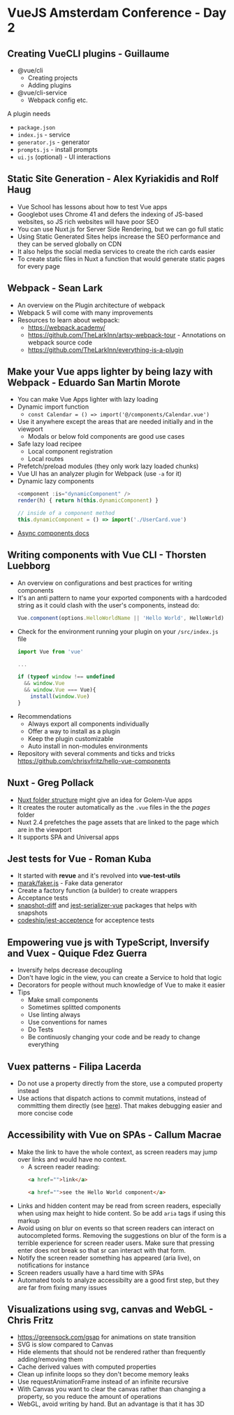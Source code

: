 # VueJS Amsterdam Conference - Day 2

## Creating VueCLI plugins - Guillaume
- @vue/cli
  - Creating projects 
  - Adding plugins
- @vue/cli-service
  - Webpack config etc.

A plugin needs
- `package.json`
- `index.js` - service
- `generator.js` - generator
- `prompts.js` - install prompts
- `ui.js` (optional) - UI interactions

## Static Site Generation - Alex Kyriakidis and Rolf Haug
- Vue School has lessons about how to test Vue apps
- Googlebot uses Chrome 41 and defers the indexing of JS-based websites, so JS rich websites will have poor SEO
- You can use Nuxt.js for Server Side Rendering, but we can go full static
- Using Static Generated Sites helps increase the SEO performance and they can be served globally on CDN
- It also helps the social media services to create the rich cards easier
- To create static files in Nuxt a function that would generate static pages for every page

## Webpack - Sean Lark
- An overview on the Plugin architecture of webpack
- Webpack 5 will come with many improvements
- Resources to learn about webpack:
  - https://webpack.academy/
  - https://github.com/TheLarkInn/artsy-webpack-tour - Annotations on webpack source code
  - https://github.com/TheLarkInn/everything-is-a-plugin

## Make your Vue apps lighter by being lazy with Webpack - Eduardo San Martin Morote
- You can make Vue Apps lighter with lazy loading
- Dynamic import function
  - `const Calendar = () => import('@/components/Calendar.vue')`
- Use it anywhere except the areas that are needed initially and in the viewport
  - Modals or below fold components are good use cases
- Safe lazy load recipee
  - Local component registration
  - Local routes
- Prefetch/preload modules (they only work lazy loaded chunks)
- Vue UI has an analyzer plugin for Webpack (use `-a` for it)
- Dynamic lazy components
  ```js
  <component :is="dynamicComponent" />
  render(h) { return h(this.dynamicComponent) }

  // inside of a component method
  this.dynamicComponent = () => import('./UserCard.vue')
  ```
- [Async components docs](https://vuejs.org/v2/guide/components-dynamic-async.html)

## Writing components with Vue CLI - Thorsten Luebborg
- An overview on configurations and best practices for writing components
- It's an anti pattern to name your exported components with a hardcoded string as it could clash with the user's components, instead do:
  ```js
  Vue.component(options.HelloWorldName || 'Hello World', HelloWorld)
  ```
- Check for the environment running your plugin on your `/src/index.js` file
  ```js
  import Vue from 'vue'

  ...

  if (typeof window !== undefined
    && window.Vue
    && window.Vue === Vue){
      install(window.Vue)
  }
  ```
- Recommendations
  - Always export all components individually
  - Offer a way to install as a plugin
  - Keep the plugin customizable
  - Auto install in non-modules environments
- Repository with several comments and ticks and tricks https://github.com/chrisvfritz/hello-vue-components

## Nuxt - Greg Pollack
- [Nuxt folder structure](https://nuxtjs.org/guide/directory-structure/) might give an idea for Golem-Vue apps
- It creates the router automatically as the `.vue` files in the the *pages* folder
- Nuxt 2.4 prefetches the page assets that are linked to the page which are in the viewport
- It supports SPA and Universal apps

## Jest tests for Vue - Roman Kuba
- It started with **revue** and it's revolved into **vue-test-utils**
- [marak/faker.js](https://github.com/marak/Faker.js/) - Fake data generator
- Create a factory function (a builder) to create wrappers
- Acceptance tests
- [snapshot-diff](https://github.com/jest-community/snapshot-diff) and [jest-serializer-vue](https://github.com/eddyerburgh/jest-serializer-vue) packages that helps with snapshots
- [codeship/jest-acceptence](https://github.com/codeship/jest-acceptance) for acceptence tests

## Empowering vue js with TypeScript, Inversify and Vuex -  Quique Fdez Guerra
- Inversify helps decrease decoupling 
- Don't have logic in the view, you can create a Service to hold that logic
- Decorators for people without much knowledge of Vue to make it easier
- Tips
  - Make small components
  - Sometimes splitted components
  - Use linting always
  - Use conventions for names
  - Do Tests
  - Be continuosly changing your code and be ready to change everything

## Vuex patterns - Filipa Lacerda
- Do not use a property directly from the store, use a computed property instead 
- Use actions that dispatch actions to commit mutations, instead of committing them directly (see [here](../photos/actions-dispatching-actions.jpg)). That makes debugging easier and more concise code

## Accessibility with Vue on SPAs - Callum Macrae 
- Make the link to have the whole context, as screen readers may jump over links and would have no context.
  - A screen reader reading:
    ```html
    <a href="">link</a>
    ```
    ```html
    <a href="">see the Hello World component</a>
    ```
- Links and hidden content may be read from screen readers, especially when using max height to hide content. So be add `aria` tags if using this markup
- Avoid using on blur on events so that screen readers can interact on autocompleted forms. Removing the suggestions on blur of the form is a terrible experience for screen reader users. Make sure that pressing enter does not break so that sr can interact with that form.
- Notify the screen reader something has appeared (aria live), on notifications for instance
- Screen readers usually have a hard time with SPAs
- Automated tools to analyze accessibilty are a good first step, but they are far from fixing many issues


## Visualizations using svg, canvas and WebGL - Chris Fritz 
- https://greensock.com/gsap for animations on state transition 
- SVG is slow compared to Canvas
- Hide elements that should not be rendered rather than frequently adding/removing them 
- Cache derived values with computed properties 
- Clean up infinite loops so they don't become memory leaks
- Use requestAnimationFrame instead of an infinite recursive 
- With Canvas you want to clear the canvas rather than changing a property, so you reduce the amount of operations
- WebGL, avoid writing by hand. But an advantage is that it has 3D
